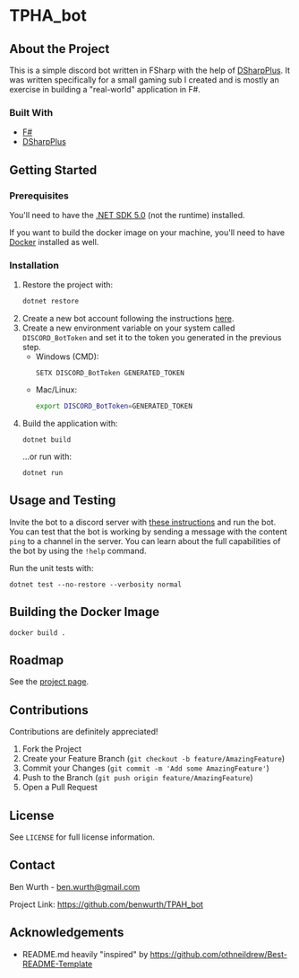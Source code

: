 # TPHA_bot

## About the Project
This is a simple discord bot written in FSharp with the help of [DSharpPlus](https://github.com/DSharpPlus/DSharpPlus). It was written specifically for a small gaming sub I created and is mostly an exercise in building a "real-world" application in F#.

### Built With
* [F#](https://fsharp.org/)
* [DSharpPlus](https://github.com/DSharpPlus/DSharpPlus)

## Getting Started
### Prerequisites
You'll need to have the [.NET SDK 5.0](https://dotnet.microsoft.com/download/dotnet/5.0) (not the runtime) installed.

If you want to build the docker image on your machine, you'll need to have [Docker](https://www.docker.com/products/docker-desktop) installed as well.

### Installation
1. Restore the project with:
    ```sh
    dotnet restore
    ```
2. Create a new bot account following the instructions [here](https://dsharpplus.github.io/articles/basics/bot_account.html).
3. Create a new environment variable on your system called `DISCORD_BotToken` and set it to the token you generated in the previous step.
   - Windows (CMD):
       ```shell
       SETX DISCORD_BotToken GENERATED_TOKEN
       ```
   - Mac/Linux:
       ```sh
       export DISCORD_BotToken=GENERATED_TOKEN
       ```
4. Build the application with:
    ```shell
    dotnet build
    ```
      ...or run with:
    ```shell
    dotnet run
    ```
   
## Usage and Testing
Invite the bot to a discord server with [these instructions](https://www.docker.com/products/docker-desktop) and run the bot. You can test that the bot is working by sending a message with the content `ping` to a channel in the server. You can learn about the full capabilities of the bot by using the `!help` command.

Run the unit tests with:
```shell
dotnet test --no-restore --verbosity normal
```

## Building the Docker Image
```shell
docker build .
```

## Roadmap
See the [project page](https://github.com/benwurth/TPAH_bot/projects/1).

## Contributions
Contributions are definitely appreciated!

1. Fork the Project
2. Create your Feature Branch (`git checkout -b feature/AmazingFeature`)
3. Commit your Changes (`git commit -m 'Add some AmazingFeature'`)
4. Push to the Branch (`git push origin feature/AmazingFeature`)
5. Open a Pull Request

## License
See `LICENSE` for full license information.

## Contact
Ben Wurth - [ben.wurth@gmail.com](mailto:ben.wurth@gmail.com)

Project Link: https://github.com/benwurth/TPAH_bot

## Acknowledgements
* README.md heavily "inspired" by https://github.com/othneildrew/Best-README-Template